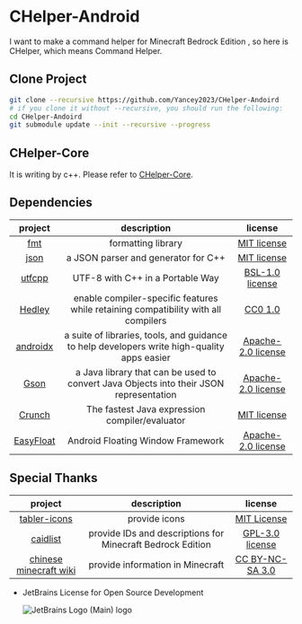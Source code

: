 # CHelper-Android

I want to make a command helper for Minecraft Bedrock Edition , so here is CHelper, which means
Command Helper.

## Clone Project

```bash
git clone --recursive https://github.com/Yancey2023/CHelper-Andoird
# if you clone it without --recursive, you should run the following:
cd CHelper-Andoird
git submodule update --init --recursive --progress
```

## CHelper-Core

It is writing by c++. Please refer to [CHelper-Core](https://github.com/Yancey2023/CHelper-Core).

## Dependencies

|                        project                        |                                         description                                         |                                          license                                          |
|:-----------------------------------------------------:|:-------------------------------------------------------------------------------------------:|:-----------------------------------------------------------------------------------------:|
|         [fmt](https://github.com/fmtlib/fmt)          |                                     formatting library                                      |             [MIT license](https://github.com/fmtlib/fmt/blob/master/LICENSE)              |
|     [json](https://github.com/Tencent/rapidjson)      |                             a JSON parser and generator for C++                             |        [MIT license](https://github.com/Tencent/rapidjson/blob/master/license.txt)        |
|      [utfcpp](https://github.com/nemtrif/utfcpp)      |                              UTF-8 with C++ in a Portable Way                               |         [BSL-1.0 license](https://github.com/nemtrif/utfcpp/blob/master/LICENSE)          |
|    [Hedley](https://github.com/Yancey2023/hedley)     |     enable compiler-specific features while retaining compatibility with all compilers      |            [CC0 1.0](https://github.com/Yancey2023/hedley/blob/master/LICENSE)            |
|   [androidx](https://github.com/androidx/androidx)    | a suite of libraries, tools, and guidance to help developers write high-quality apps easier | [Apache-2.0 license](https://github.com/androidx/androidx/blob/androidx-main/LICENSE.txt) |
|        [Gson](https://github.com/google/gson)         |   a Java library that can be used to convert Java Objects into their JSON representation    |          [Apache-2.0 license](https://github.com/google/gson/blob/main/LICENSE)           |
|      [Crunch](https://github.com/boxbeam/Crunch)      |                       The fastest Java expression compiler/evaluator                        |           [MIT license](https://github.com/boxbeam/Crunch/blob/master/LICENSE)            |
| [EasyFloat](https://github.com/princekin-f/EasyFloat) |                              Android Floating Window Framework                              |    [Apache-2.0 license](https://github.com/princekin-f/EasyFloat/blob/master/LICENSE)     |

## Special Thanks

|                        project                         |                        description                         |                                   license                                    |
|:------------------------------------------------------:|:----------------------------------------------------------:|:----------------------------------------------------------------------------:|
| [tabler-icons](https://github.com/tabler/tabler-icons) |                       provide icons                        |   [MIT License](https://github.com/tabler/tabler-icons/blob/main/LICENSE)    |
|   [caidlist](https://github.com/XeroAlpha/caidlist)    | provide IDs and descriptions for Minecraft Bedrock Edition | [GPL-3.0 license](https://github.com/XeroAlpha/caidlist/blob/master/LICENSE) |
|  [chinese minecraft wiki](https://zh.minecraft.wiki)   |              provide information in Minecraft              |     [CC BY-NC-SA 3.0](https://creativecommons.org/licenses/by-nc-sa/3.0)     |

- JetBrains License for Open Source Development

  ![JetBrains Logo (Main) logo](https://resources.jetbrains.com/storage/products/company/brand/logos/jb_beam.svg)
